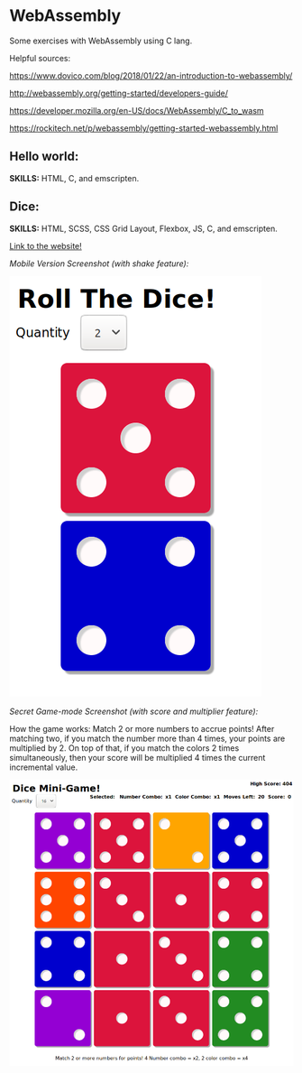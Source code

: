 # WebAssembly

Some exercises with WebAssembly using C lang.

Helpful sources:

https://www.dovico.com/blog/2018/01/22/an-introduction-to-webassembly/

http://webassembly.org/getting-started/developers-guide/

https://developer.mozilla.org/en-US/docs/WebAssembly/C_to_wasm

https://rockitech.net/p/webassembly/getting-started-webassembly.html

## Hello world:

**SKILLS:** HTML, C, and emscripten.

## Dice:

**SKILLS:** HTML, SCSS, CSS Grid Layout, Flexbox, JS, C, and emscripten.

[Link to the website!](https://dice-roller.surge.sh)

_Mobile Version Screenshot (with shake feature):_

![Dice mobile  screenshot](https://raw.githubusercontent.com/JamesScript7/web-assembly/master/dice/images/mobile.png)

_Secret Game-mode Screenshot (with score and multiplier feature):_

How the game works:
Match 2 or more numbers to accrue points! After matching two, if you match the number more than 4 times, your points are multiplied by 2. On top of that, if you match the colors 2 times simultaneously, then your score will be multiplied 4 times the current incremental value.

![Dice game  screenshot](https://raw.githubusercontent.com/JamesScript7/web-assembly/master/dice/images/game.png)
